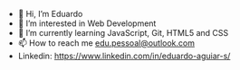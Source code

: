 - 👋 Hi, I’m Eduardo
- 👀 I’m interested in Web Development
- 🌱 I’m currently learning JavaScript, Git, HTML5 and CSS
- 📫 How to reach me edu.pessoal@outlook.com
- Linkedin: https://www.linkedin.com/in/eduardo-aguiar-s/
<!---
EduardoAguiarS/EduardoAguiarS is a ✨ special ✨ repository because its `README.md` (this file) appears on your GitHub profile.
You can click the Preview link to take a look at your changes.
--->
